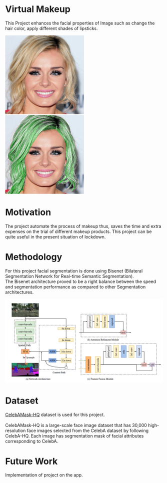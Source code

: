 # Virtual Makeup

This Project enhances the facial properties of Image such as change the hair color, apply different shades of lipsticks.
<div>
 <div class="row">    
    <div class="column">
      <img src="https://github.com/sauravakolia/VirtualMakeup/blob/main/orig.png" style="width:50%">
    </div>  
    <div class="column">
      <img src="https://github.com/sauravakolia/VirtualMakeup/blob/main/hair.png" style="width:50%">
    </div> 
  </div>
 </div>

# Motivation
The project automate the process of makeup thus, saves the time and extra expenses on the trial of different makeup products. This project can be quite useful in the present situation of lockdown.

# Methodology
For this project facial segmentation is done using Bisenet (Bilateral Segmentation Network for Real-time Semantic Segmentation). </br>
The Bisenet architecture proved to be  a right balance between the speed and segmentation performance as compared to other Segmentation architectures.</br>

<img src="https://github.com/sauravakolia/VirtualMakeup/blob/main/bisenet.png">

# Dataset
<a href="https://github.com/switchablenorms/CelebAMask-HQ">CelebAMask-HQ</a> dataset is used for this project.</br>
</br>
CelebAMask-HQ is a large-scale face image dataset that has 30,000 high-resolution face images selected from the CelebA dataset by following CelebA-HQ. Each image has segmentation mask of facial attributes corresponding to CelebA.

# Future Work
Implementation of project on the app.
